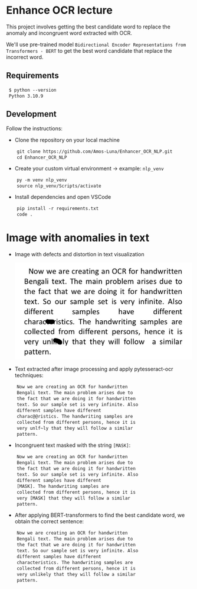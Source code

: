 # Enhance OCR lecture

This project involves getting the best candidate word to replace the anomaly and incongruent word extracted with OCR.

We'll use pre-trained model `Bidirectional Encoder Representations from Transformers - BERT` to get the best word candidate that replace the incorrect word.

## Requirements
   ```
    $ python --version
    Python 3.10.9
  ```
## Development
Follow the instructions:

* Clone the repository on your local machine
```
    git clone https://github.com/Amos-Luna/Enhancer_OCR_NLP.git
    cd Enhancer_OCR_NLP
```

* Create your custom virtual environment -> example: `nlp_venv`
```
    py -m venv nlp_venv
    source nlp_venv/Scripts/activate
```

* Install dependencies and open VSCode
```
    pip install -r requirements.txt
    code .
```

# Image with anomalies in text

* Image with defects and distortion in text visualization

   ![local image](https://raw.githubusercontent.com/Amos-Luna/Enhancer_OCR_NLP/main/test_image.png?token=GHSAT0AAAAAAB6CI44AGWO6NEYP5NCFE6ZIY7AEU6Q)

* Text extracted after image processing and apply pytesseract-ocr techniques:
```
    Now we are creating an OCR for handwritten
    Bengali text. The main problem arises due to
    the fact that we are doing it for handwritten
    text. So our sample set is very infinite. Also
    different samples have different
    charac@@ristics. The handwriting samples are
    collected from different persons, hence it is
    very unlf~ly that they will follow a similar
    pattern.
```

* Incongruent text masked with the string `[MASK]`:
```
    Now we are creating an OCR for handwritten
    Bengali text. The main problem arises due to
    the fact that we are doing it for handwritten
    text. So our sample set is very infinite. Also
    different samples have different
    [MASK]. The handwriting samples are
    collected from different persons, hence it is
    very [MASK] that they will follow a similar
    pattern.
```

* After applying BERT-transformers to find the best candidate word, we obtain the correct sentence:
```
    Now we are creating an OCR for handwritten
    Bengali text. The main problem arises due to
    the fact that we are doing it for handwritten
    text. So our sample set is very infinite. Also
    different samples have different
    characteristics. The handwriting samples are
    collected from different persons, hence it is
    very unlikely that they will follow a similar
    pattern.
```

